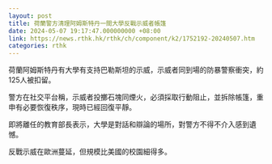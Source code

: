 ```yaml
---
layout: post
title: 荷蘭警方清理阿姆斯特丹一間大學反戰示威者帳篷
date: 2024-05-07 19:17:47.000000000 +08:00
link: https://news.rthk.hk/rthk/ch/component/k2/1752192-20240507.htm
categories: rthk
---
```


荷蘭阿姆斯特丹有大學有支持巴勒斯坦的示威，示威者同到場的防暴警察衝突，約125人被扣留。

警方在社交平台稱，示威者投擲石塊同煙火，必須採取行動阻止，並拆除帳篷，重申有必要恢復秩序，現時已經回復平靜。

即將離任的教育部長表示，大學是對話和辯論的場所，對警方不得不介入感到遺憾。

反戰示威在歐洲蔓延，但規模比美國的校園細得多。
